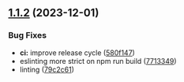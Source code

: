## [1.1.2](https://github.com/relay-md/relay-md-obsidian-plugin/compare/v1.1.1...v1.1.2) (2023-12-01)


### Bug Fixes

* **ci:** improve release cycle ([580f147](https://github.com/relay-md/relay-md-obsidian-plugin/commit/580f14771aab0ca54962bfb247b697a716e61d58))
* eslinting more strict on npm run build ([7713349](https://github.com/relay-md/relay-md-obsidian-plugin/commit/7713349d840560b8ee28cdee652edcb802c9b03a))
* linting ([79c2c61](https://github.com/relay-md/relay-md-obsidian-plugin/commit/79c2c61df3f4cefaaa85140c574c19721e8fb9e6))
